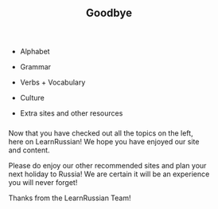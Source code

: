 <!DOCTYPE html>
<html lang="en">
<head>
<meta charset="utf-8">
<meta name="viewport" content="width=device-width, initial-scale=1">
<style>
* {
  box-sizing: border-box;
}

body {
  font-family: Arial, Helvetica, sans-serif;
}

/* Style the header */
header {
  background-color: #666;
  padding: 30px;
  text-align: center;
  font-size: 35px;
  color: white;
}

/* Create two columns/boxes that floats next to each other */
nav {
  float: left;
  width: 30%;
  height: 300px; /* only for demonstration, should be removed */
  background: #ccc;
  padding: 20px;
}

/* Style the list inside the menu */
nav ul {
  list-style-type: none;
  padding: 0;
}

article {
  float: left;
  padding: 20px;
  width: 70%;
  background-color: #f1f1f1;
  height: 300px; /* only for demonstration, should be removed */
}

/* Clear floats after the columns */
section:after {
  content: "";
  display: table;
  clear: both;
}

/* Style the footer */
footer {
  background-color: #777;
  padding: 10px;
  text-align: center;
  color: white;
}

/* Responsive layout - makes the two columns/boxes stack on top of each other instead of next to each other, on small screens */
@media (max-width: 600px) {
  nav, article {
    width: 100%;
    height: auto;
  }
}
</style>
</head>
<body>

<header>
  <h2>Goodbye</h2>
</header>

<section>
  <nav>
    <ul>
      <li>Alphabet</li>
      <p></p>
      <li>Grammar</li>
      <p></p>
      <li>Verbs + Vocabulary</li>
      <p></p>
      <li>Culture</li>
      <p></p>
      <li>Extra sites and other resources</li>
    </ul>
  </nav>
  
  <article>
    <h1></h1>
    <p>Now that you have checked out all the topics on the left, here on LearnRussian! We hope you have enjoyed our site and content.</p>
    <p>Please do enjoy our other recommended sites and plan your next holiday to Russia! We are certain it will be an experience you will never forget!</p>
  </article>
</section>

<footer>
  <p>Thanks from the LearnRussian Team!</p>
</footer>

</body>

